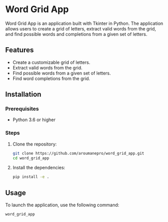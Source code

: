 # Word Grid App

Word Grid App is an application built with Tkinter in Python. The application allows users to create a grid of letters, extract valid words from the grid, and find possible words and completions from a given set of letters.

## Features

- Create a customizable grid of letters.
- Extract valid words from the grid.
- Find possible words from a given set of letters.
- Find word completions from the grid.

## Installation

### Prerequisites

- Python 3.6 or higher

### Steps

1. Clone the repository:
    ```bash
    git clone https://github.com/aroumanepro/word_grid_app.git
    cd word_grid_app
    ```

2. Install the dependencies:
    ```bash
    pip install -e .
    ```

## Usage

To launch the application, use the following command:
```bash
word_grid_app
